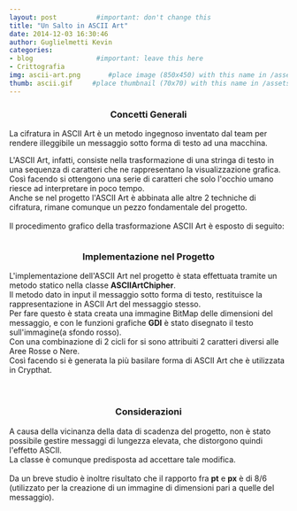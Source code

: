 ```yaml
---
layout: post          #important: don't change this
title: "Un Salto in ASCII Art"
date: 2014-12-03 16:30:46
author: Guglielmetti Kevin
categories:
- blog                #important: leave this here
- Crittografia
img: ascii-art.png       #place image (850x450) with this name in /assets/img/blog/
thumb: ascii.gif     #place thumbnail (70x70) with this name in /assets/img/blog/thumbs/
---
```

<center><h3> Concetti Generali </h3></center>
<p>La cifratura in ASCII Art è un metodo ingegnoso inventato dal team per rendere illeggibile un messaggio sotto forma di testo ad una macchina.</p>

<!--more-->
<p>
	L'ASCII Art, infatti, consiste nella trasformazione di una stringa di testo in una sequenza di caratteri che ne rappresentano la visualizzazione grafica.<br>
	Così facendo si ottengono una serie di caratteri che solo l'occhio umano riesce ad interpretare in poco tempo.<br>
	Anche se nel progetto l'ASCII Art è abbinata alle altre 2 techniche di cifratura, rimane comunque un pezzo fondamentale del progetto.<br>
	<br>
	Il procedimento grafico della trasformazione ASCII Art è esposto di seguito:<br>
	<center><img class="img-responsive" src="{{ "/assets/img/posts/ascii-art-processo.png" | prepend: site.baseurl }}" alt=""></center>
</p>
<center><h3>Implementazione nel Progetto</h3></center>
<p>
	L'implementazione dell'ASCII Art nel progetto è stata effettuata tramite un metodo statico nella classe <b>ASCIIArtChipher</b>.<br>
	Il metodo dato in input il messaggio sotto forma di testo, restituisce la rappresentazione in ASCII Art del messaggio stesso.<br>
	Per fare questo è stata creata una immagine BitMap delle dimensioni del messaggio, e con le funzioni grafiche <b>GDI</b> è stato disegnato il testo sull'immagine(a sfondo rosso).<br>
	Con una combinazione di 2 cicli for si sono attribuiti 2 caratteri diversi alle Aree Rosse o Nere.<br>
	Così facendo si è generata la più basilare forma di ASCII Art che è utilizzata in Crypthat.<br>
	<br>
	<script src="https://gist.github.com/artumino/e44b0475f60988ac9187.js"></script><br>
</p>
<center><h3>Considerazioni</h3></center>
<p>
	A causa della vicinanza della data di scadenza del progetto, non è stato possibile gestire messaggi di lungezza elevata, che distorgono quindi l'effetto ASCII.<br>
	La classe è comunque predisposta ad accettare tale modifica.<br>
	<br>
	Da un breve studio è inoltre risultato che il rapporto fra <b>pt</b> e <b>px</b> è di 8/6 (utilizzato per la creazione di un immagine di dimensioni pari a quelle del messaggio).<br>
</p>
